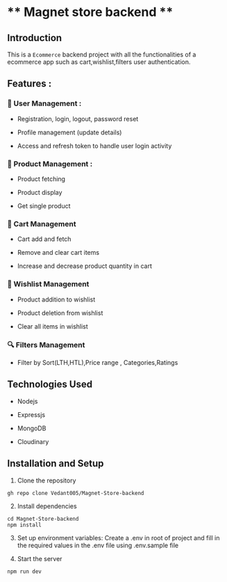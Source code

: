 # ** Magnet store backend **

## Introduction

This is a `Ecommerce` backend project with all the functionalities of a ecommerce app such as cart,wishlist,filters user authentication.

## Features :

### 👥 User Management :

- Registration, login, logout, password reset

* Profile management (update details)

- Access and refresh token to handle user login activity

### 🍜 Product Management :

- Product fetching

* Product display

- Get single product

### 🛒 Cart Management

- Cart add and fetch

* Remove and clear cart items

- Increase and decrease product quantity in cart

### 🌠 Wishlist Management

- Product addition to wishlist

* Product deletion from wishlist

- Clear all items in wishlist

### 🔍 Filters Management

- Filter by Sort(LTH,HTL),Price range , Categories,Ratings

## Technologies Used

- Nodejs

* Expressjs

- MongoDB

* Cloudinary

## Installation and Setup

1. Clone the repository

```
gh repo clone Vedant005/Magnet-Store-backend
```

2. Install dependencies

```
cd Magnet-Store-backend
npm install
```

3. Set up environment variables: Create a .env in root of project and fill in the required values in the .env file using .env.sample file

4. Start the server

```
npm run dev
```

